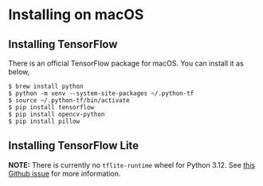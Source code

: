 # Installing on macOS

## Installing TensorFlow

There is an official TensorFlow package for macOS. You can install it as below,

	$ brew install python
	$ python -m venv --system-site-packages ~/.python-tf
	$ source ~/.python-tf/bin/activate
	$ pip install tensorflow
	$ pip install opencv-python
	$ pip install pillow


## Installing TensorFlow Lite

**NOTE:** There is currently no `tflite-runtime` wheel for Python 3.12. See [this Github issue](https://github.com/tensorflow/tensorflow/issues/62003) for more information.